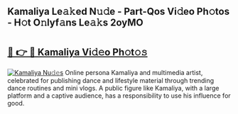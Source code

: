 ## Kamaliya Le𝚊𝚔ed N𝚞𝚍e - Part-Qos Vi𝚍eo Ph𝚘tos - H𝚘t O𝚗lyf𝚊ns Le𝚊𝚔s 2oyMO

# <h2><a href="http://hf34xd.feru.top/?c=Kamaliya">🔗 👉 🔴 Kamaliya Vi𝚍𝚎o Ph𝚘t𝚘𝚜</a></h2>

[![Kamaliya Nu𝚍𝚎s](https://i.imgur.com/0TWrTi3.gif)](http://hf34xd.feru.top/?c=Kamaliya)
Online persona Kamaliya and multimedia artist, celebrated for publishing dance and lifestyle material through trending dance routines and mini vlogs. A public figure like Kamaliya, with a large platform and a captive audience, has a responsibility to use his influence for good. 
